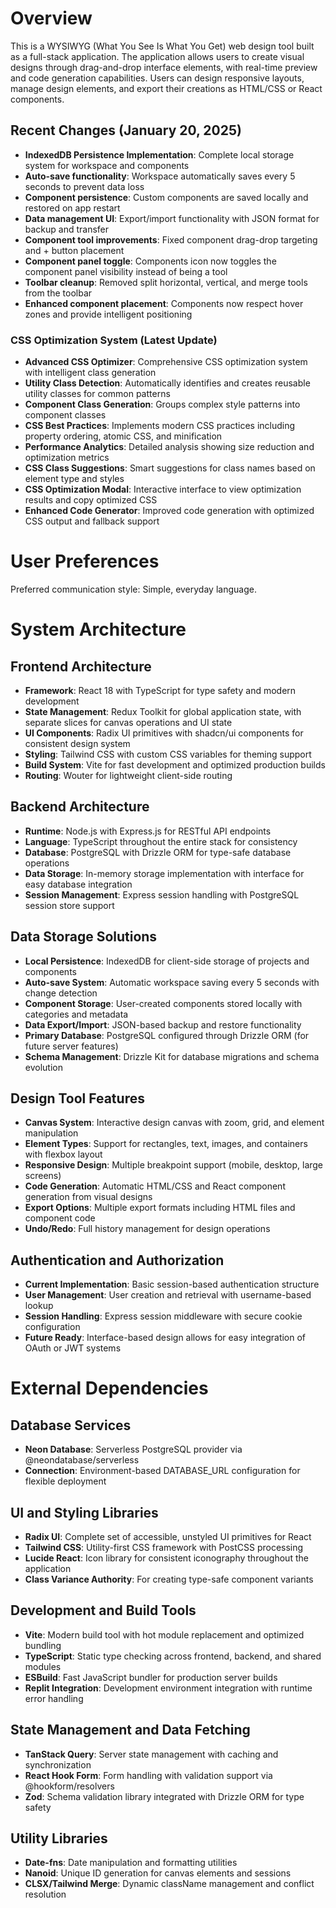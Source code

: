 # Overview

This is a WYSIWYG (What You See Is What You Get) web design tool built as a full-stack application. The application allows users to create visual designs through drag-and-drop interface elements, with real-time preview and code generation capabilities. Users can design responsive layouts, manage design elements, and export their creations as HTML/CSS or React components.

## Recent Changes (January 20, 2025)

- **IndexedDB Persistence Implementation**: Complete local storage system for workspace and components
- **Auto-save functionality**: Workspace automatically saves every 5 seconds to prevent data loss
- **Component persistence**: Custom components are saved locally and restored on app restart
- **Data management UI**: Export/import functionality with JSON format for backup and transfer
- **Component tool improvements**: Fixed component drag-drop targeting and + button placement
- **Component panel toggle**: Components icon now toggles the component panel visibility instead of being a tool
- **Toolbar cleanup**: Removed split horizontal, vertical, and merge tools from the toolbar
- **Enhanced component placement**: Components now respect hover zones and provide intelligent positioning

### CSS Optimization System (Latest Update)

- **Advanced CSS Optimizer**: Comprehensive CSS optimization system with intelligent class generation
- **Utility Class Detection**: Automatically identifies and creates reusable utility classes for common patterns
- **Component Class Generation**: Groups complex style patterns into component classes
- **CSS Best Practices**: Implements modern CSS practices including property ordering, atomic CSS, and minification
- **Performance Analytics**: Detailed analysis showing size reduction and optimization metrics
- **CSS Class Suggestions**: Smart suggestions for class names based on element type and styles
- **CSS Optimization Modal**: Interactive interface to view optimization results and copy optimized CSS
- **Enhanced Code Generator**: Improved code generation with optimized CSS output and fallback support

# User Preferences

Preferred communication style: Simple, everyday language.

# System Architecture

## Frontend Architecture
- **Framework**: React 18 with TypeScript for type safety and modern development
- **State Management**: Redux Toolkit for global application state, with separate slices for canvas operations and UI state
- **UI Components**: Radix UI primitives with shadcn/ui components for consistent design system
- **Styling**: Tailwind CSS with custom CSS variables for theming support
- **Build System**: Vite for fast development and optimized production builds
- **Routing**: Wouter for lightweight client-side routing

## Backend Architecture
- **Runtime**: Node.js with Express.js for RESTful API endpoints
- **Language**: TypeScript throughout the entire stack for consistency
- **Database**: PostgreSQL with Drizzle ORM for type-safe database operations
- **Data Storage**: In-memory storage implementation with interface for easy database integration
- **Session Management**: Express session handling with PostgreSQL session store support

## Data Storage Solutions
- **Local Persistence**: IndexedDB for client-side storage of projects and components
- **Auto-save System**: Automatic workspace saving every 5 seconds with change detection
- **Component Storage**: User-created components stored locally with categories and metadata
- **Data Export/Import**: JSON-based backup and restore functionality
- **Primary Database**: PostgreSQL configured through Drizzle ORM (for future server features)
- **Schema Management**: Drizzle Kit for database migrations and schema evolution

## Design Tool Features
- **Canvas System**: Interactive design canvas with zoom, grid, and element manipulation
- **Element Types**: Support for rectangles, text, images, and containers with flexbox layout
- **Responsive Design**: Multiple breakpoint support (mobile, desktop, large screens)
- **Code Generation**: Automatic HTML/CSS and React component generation from visual designs
- **Export Options**: Multiple export formats including HTML files and component code
- **Undo/Redo**: Full history management for design operations

## Authentication and Authorization
- **Current Implementation**: Basic session-based authentication structure
- **User Management**: User creation and retrieval with username-based lookup
- **Session Handling**: Express session middleware with secure cookie configuration
- **Future Ready**: Interface-based design allows for easy integration of OAuth or JWT systems

# External Dependencies

## Database Services
- **Neon Database**: Serverless PostgreSQL provider via @neondatabase/serverless
- **Connection**: Environment-based DATABASE_URL configuration for flexible deployment

## UI and Styling Libraries
- **Radix UI**: Complete set of accessible, unstyled UI primitives for React
- **Tailwind CSS**: Utility-first CSS framework with PostCSS processing
- **Lucide React**: Icon library for consistent iconography throughout the application
- **Class Variance Authority**: For creating type-safe component variants

## Development and Build Tools
- **Vite**: Modern build tool with hot module replacement and optimized bundling
- **TypeScript**: Static type checking across frontend, backend, and shared modules
- **ESBuild**: Fast JavaScript bundler for production server builds
- **Replit Integration**: Development environment integration with runtime error handling

## State Management and Data Fetching
- **TanStack Query**: Server state management with caching and synchronization
- **React Hook Form**: Form handling with validation support via @hookform/resolvers
- **Zod**: Schema validation library integrated with Drizzle ORM for type safety

## Utility Libraries
- **Date-fns**: Date manipulation and formatting utilities
- **Nanoid**: Unique ID generation for canvas elements and sessions
- **CLSX/Tailwind Merge**: Dynamic className management and conflict resolution